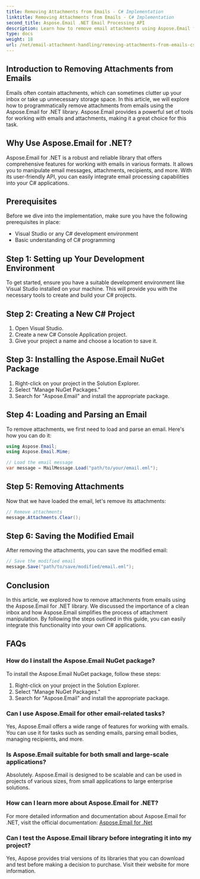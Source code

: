 ```yaml
---
title: Removing Attachments from Emails - C# Implementation
linktitle: Removing Attachments from Emails - C# Implementation
second_title: Aspose.Email .NET Email Processing API
description: Learn how to remove email attachments using Aspose.Email for .NET. Step-by-step guide with C# source code.
type: docs
weight: 18
url: /net/email-attachment-handling/removing-attachments-from-emails-csharp-implementation/
---
```


## Introduction to Removing Attachments from Emails

Emails often contain attachments, which can sometimes clutter up your inbox or take up unnecessary storage space. In this article, we will explore how to programmatically remove attachments from emails using the Aspose.Email for .NET library. Aspose.Email provides a powerful set of tools for working with emails and attachments, making it a great choice for this task.

## Why Use Aspose.Email for .NET?

Aspose.Email for .NET is a robust and reliable library that offers comprehensive features for working with emails in various formats. It allows you to manipulate email messages, attachments, recipients, and more. With its user-friendly API, you can easily integrate email processing capabilities into your C# applications.

## Prerequisites

Before we dive into the implementation, make sure you have the following prerequisites in place:

- Visual Studio or any C# development environment
- Basic understanding of C# programming

## Step 1: Setting up Your Development Environment

To get started, ensure you have a suitable development environment like Visual Studio installed on your machine. This will provide you with the necessary tools to create and build your C# projects.

## Step 2: Creating a New C# Project

1. Open Visual Studio.
2. Create a new C# Console Application project.
3. Give your project a name and choose a location to save it.

## Step 3: Installing the Aspose.Email NuGet Package

1. Right-click on your project in the Solution Explorer.
2. Select "Manage NuGet Packages."
3. Search for "Aspose.Email" and install the appropriate package.

## Step 4: Loading and Parsing an Email

To remove attachments, we first need to load and parse an email. Here's how you can do it:

```csharp
using Aspose.Email;
using Aspose.Email.Mime;

// Load the email message
var message = MailMessage.Load("path/to/your/email.eml");
```

## Step 5: Removing Attachments

Now that we have loaded the email, let's remove its attachments:

```csharp
// Remove attachments
message.Attachments.Clear();
```

## Step 6: Saving the Modified Email

After removing the attachments, you can save the modified email:

```csharp
// Save the modified email
message.Save("path/to/save/modified/email.eml");
```

## Conclusion

In this article, we explored how to remove attachments from emails using the Aspose.Email for .NET library. We discussed the importance of a clean inbox and how Aspose.Email simplifies the process of attachment manipulation. By following the steps outlined in this guide, you can easily integrate this functionality into your own C# applications.

## FAQs

### How do I install the Aspose.Email NuGet package?

To install the Aspose.Email NuGet package, follow these steps:
1. Right-click on your project in the Solution Explorer.
2. Select "Manage NuGet Packages."
3. Search for "Aspose.Email" and install the appropriate package.

### Can I use Aspose.Email for other email-related tasks?

Yes, Aspose.Email offers a wide range of features for working with emails. You can use it for tasks such as sending emails, parsing email bodies, managing recipients, and more.

### Is Aspose.Email suitable for both small and large-scale applications?

Absolutely. Aspose.Email is designed to be scalable and can be used in projects of various sizes, from small applications to large enterprise solutions.

### How can I learn more about Aspose.Email for .NET?

For more detailed information and documentation about Aspose.Email for .NET, visit the official documentation: [Aspose.Email for .Net](https://reference.aspose.com/email/net)

### Can I test the Aspose.Email library before integrating it into my project?

Yes, Aspose provides trial versions of its libraries that you can download and test before making a decision to purchase. Visit their website for more information.

